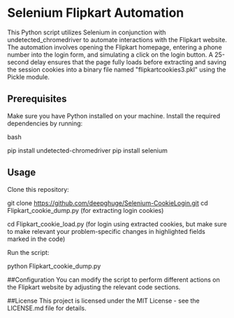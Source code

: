 # Selenium Flipkart Automation

This Python script utilizes Selenium in conjunction with undetected_chromedriver to automate interactions with the Flipkart website. The automation involves opening the Flipkart homepage, entering a phone number into the login form, and simulating a click on the login button. A 25-second delay ensures that the page fully loads before extracting and saving the session cookies into a binary file named "flipkartcookies3.pkl" using the Pickle module.

## Prerequisites

Make sure you have Python installed on your machine. Install the required dependencies by running:

bash

pip install undetected-chromedriver
pip install selenium

## Usage
Clone this repository: 

git clone https://github.com/deepghuge/Selenium-CookieLogin.git
cd Flipkart_cookie_dump.py 
(for extracting login cookies)

cd Flipkart_cookie_load.py
(for login using extracted cookies, but make sure to make relevant your problem-specific changes in highlighted fields marked in the code)

 Run the script:

 python Flipkart_cookie_dump.py

 ##Configuration
 You can modify the script to perform different actions on the Flipkart website by adjusting the relevant code sections.


 ##License
 This project is licensed under the MIT License - see the LICENSE.md file for details.
